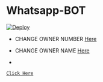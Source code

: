 # Whatsapp-BOT

[![Deploy](https://www.herokucdn.com/deploy/button.svg)](https://heroku.com/deploy?template=https://github.com/HISL-OFFICIAL/Whatsapp-BOT)
<br>
- CHANGE OWNER NUMBER [Here](https://github.com/HISL-OFFICIAL/Whatsapp-BOT/blob/master/settings.json#L10)

- CHANGE OWNER NAME [Here](https://github.com/HISL-OFFICIAL/Whatsapp-BOT/blob/master/settings.json#L12)
- 

[`Click Here`](https://github.com/HISL-OFFICIAL/Whatsapp-BOT/blob/master/session.json#L1)
